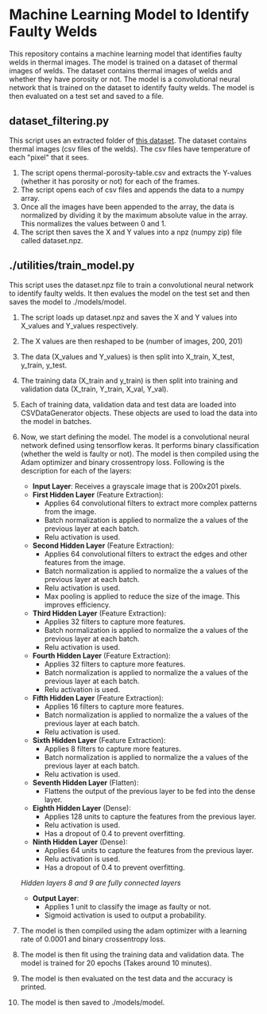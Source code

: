 # Machine Learning Model to Identify Faulty Welds

This repository contains a machine learning model that identifies faulty welds in thermal images. The model is trained
on a dataset of thermal images of welds. The dataset contains thermal images of welds and whether they have porosity or
not. The model is a convolutional neural network that is trained on the dataset to identify faulty welds. The model is
then evaluated on a test set and saved to a file.

## dataset_filtering.py

This script uses an extracted folder
of [this dataset]( https://www.sciencedirect.com/science/article/pii/S235234092300793X).
The dataset contains thermal images (csv files of the welds). The csv files have temperature of each "pixel" that it
sees.

1. The script opens thermal-porosity-table.csv and extracts the Y-values (whether it has porosity or not) for each of
   the frames.
2. The script opens each of csv files and appends the data to a numpy array.
3. Once all the images have been appended to the array, the data is normalized by dividing it by the maximum absolute
   value in the array. This normalizes the values between 0 and 1.
4. The script then saves the X and Y values into a npz (numpy zip) file called dataset.npz.

## ./utilities/train_model.py

This script uses the dataset.npz file to train a convolutional neural network to identify faulty welds. It then evalues
the model on the test set and then saves the model to ./models/model.

1. The script loads up dataset.npz and saves the X and Y values into X_values and Y_values respectively.
2. The X values are then reshaped to be (number of images, 200, 201)
3. The data (X_values and Y_values) is then split into X_train, X_test, y_train, y_test.
4. The training data (X_train and y_train) is then split into training and validation data (X_train, Y_train, X_val,
   Y_val).
5. Each of training data, validation data and test data are loaded into CSVDataGenerator objects. These objects are used
   to load the data into the model in batches.
6. Now, we start defining the model. The model is a convolutional neural network defined using tensorflow keras. It
   performs binary classification (whether the weld is faulty or not). The model is then compiled using the Adam
   optimizer and binary crossentropy loss. Following is the description for each of the layers:
    - **Input Layer**: Receives a grayscale image that is 200x201 pixels.
    - **First Hidden Layer** (Feature Extraction):
        - Applies 64 convolutional filters to extract more complex patterns from the image.
        - Batch normalization is applied to normalize the a values of the previous layer at each batch.
        - Relu activation is used.
    - **Second Hidden Layer** (Feature Extraction):
        - Applies 64 convolutional filters to extract the edges and other features from the image.
        - Batch normalization is applied to normalize the a values of the previous layer at each batch.
        - Relu activation is used.
        - Max pooling is applied to reduce the size of the image. This improves efficiency.
    - **Third Hidden Layer** (Feature Extraction):
        - Applies 32 filters to capture more features.
        - Batch normalization is applied to normalize the a values of the previous layer at each batch.
        - Relu activation is used.
    - **Fourth Hidden Layer** (Feature Extraction):
        - Applies 32 filters to capture more features.
        - Batch normalization is applied to normalize the a values of the previous layer at each batch.
        - Relu activation is used.
    - **Fifth Hidden Layer** (Feature Extraction):
        - Applies 16 filters to capture more features.
        - Batch normalization is applied to normalize the a values of the previous layer at each batch.
        - Relu activation is used.
    - **Sixth Hidden Layer** (Feature Extraction):
        - Applies 8 filters to capture more features.
        - Batch normalization is applied to normalize the a values of the previous layer at each batch.
        - Relu activation is used.
    - **Seventh Hidden Layer** (Flatten):
        - Flattens the output of the previous layer to be fed into the dense layer.
    - **Eighth Hidden Layer** (Dense):
        - Applies 128 units to capture the features from the previous layer.
        - Relu activation is used.
        - Has a dropout of 0.4 to prevent overfitting.
    - **Ninth Hidden Layer** (Dense):
        - Applies 64 units to capture the features from the previous layer.
        - Relu activation is used.
        - Has a dropout of 0.4 to prevent overfitting.

   _Hidden layers 8 and 9 are fully connected layers_

    - **Output Layer**:
        - Applies 1 unit to classify the image as faulty or not.
        - Sigmoid activation is used to output a probability.

7. The model is then compiled using the adam optimizer with a learning rate of 0.0001 and binary crossentropy loss.
8. The model is then fit using the training data and validation data. The model is trained for 20 epochs (Takes around
   10 minutes).
9. The model is then evaluated on the test data and the accuracy is printed.
10. The model is then saved to ./models/model.